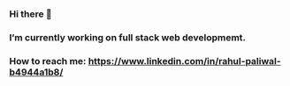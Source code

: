 ### Hi there 👋
### I’m currently working on full stack web developmemt.

### How to reach me: https://www.linkedin.com/in/rahul-paliwal-b4944a1b8/


<!--
**RahulPaliwal-09/RahulPaliwal-09** is a ✨ _special_ ✨ repository because its `README.md` (this file) appears on your GitHub profile.

Here are some ideas to get you started:

- 🔭 I’m currently working on full stack web developmemt.
- 🌱 I’m currently learning python and frontened .
- 👯 I’m looking to collaborate on .
- 🤔 I’m looking for help with dats structures
- 💬 Ask me about ...
- 📫 How to reach me: https://www.linkedin.com/in/rahul-paliwal-b4944a1b8/
- 😄 Pronouns: ...
- ⚡ Fun fact: ...
-->
